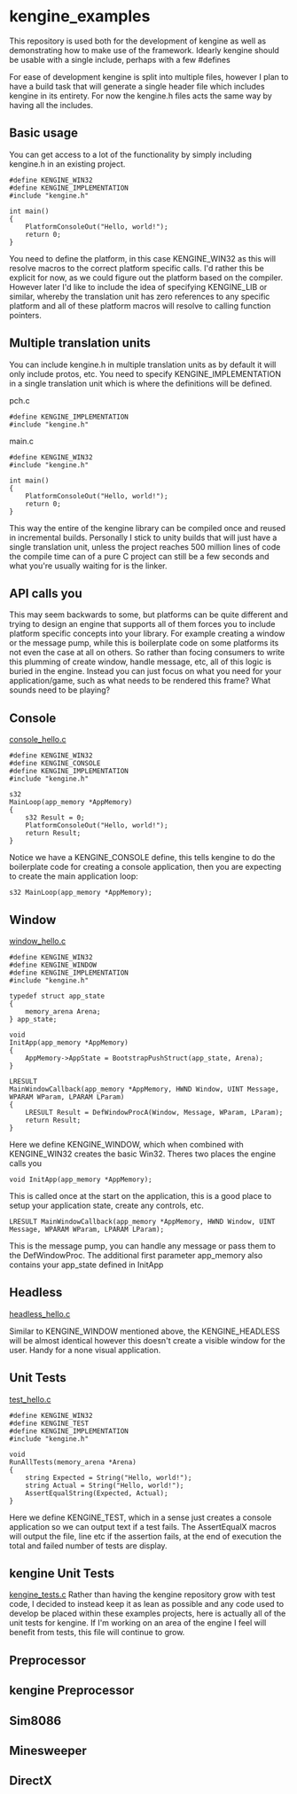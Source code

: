 # kengine_examples

This repository is used both for the development of kengine as well as demonstrating how to make use of the framework. Idearly kengine should be usable with a single include, perhaps with a few #defines

For ease of development kengine is split into multiple files, however I plan to have a build task that will generate a single header file which includes kengine in its entirety. For now the kengine.h files acts the same way by having all the includes.

## Basic usage
You can get access to a lot of the functionality by simply including kengine.h in an existing project.
```
#define KENGINE_WIN32
#define KENGINE_IMPLEMENTATION
#include "kengine.h"

int main()
{
    PlatformConsoleOut("Hello, world!");
    return 0;
}
```
You need to define the platform, in this case KENGINE_WIN32 as this will resolve macros to the correct platform specific calls. I'd rather this be explicit for now, as we could figure out the platform based on the compiler. However later I'd like to include the idea of specifying KENGINE_LIB or similar, whereby the translation unit has zero references to any specific platform and all of these platform macros will resolve to calling function pointers.

## Multiple translation units
You can include kengine.h in multiple translation units as by default it will only include protos, etc. You need to specify KENGINE_IMPLEMENTATION in a single translation unit which is where the definitions will be defined.

pch.c
```
#define KENGINE_IMPLEMENTATION
#include "kengine.h"
```

main.c
```
#define KENGINE_WIN32
#include "kengine.h"

int main()
{
    PlatformConsoleOut("Hello, world!");
    return 0;
}
```
This way the entire of the kengine library can be compiled once and reused in incremental builds. Personally I stick to unity builds that will just have a single translation unit, unless the project reaches 500 million lines of code the compile time can of a pure C project can still be a few seconds and what you're usually waiting for is the linker.

## API calls you
This may seem backwards to some, but platforms can be quite different and trying to design an engine that supports all of them forces you to include platform specific concepts into your library. For example creating a window or the message pump, while this is boilerplate code on some platforms its not even the case at all on others. So rather than focing consumers to write this plumming of create window, handle message, etc, all of this logic is buried in the engine. Instead you can just focus on what you need for your application/game, such as what needs to be rendered this frame? What sounds need to be playing?

## Console

[console_hello.c](https://github.com/kstandbridge/kengine_examples/blob/main/console_hello/console_hello.c)                 
```
#define KENGINE_WIN32
#define KENGINE_CONSOLE
#define KENGINE_IMPLEMENTATION
#include "kengine.h"
                  
s32
MainLoop(app_memory *AppMemory)
{
    s32 Result = 0;
    PlatformConsoleOut("Hello, world!");                  
    return Result;
}
```
                  
Notice we have a KENGINE_CONSOLE define, this tells kengine to do the boilerplate code for creating a console application, then you are expecting to create the main application loop:
```
s32 MainLoop(app_memory *AppMemory);
```

## Window

[window_hello.c](https://github.com/kstandbridge/kengine_examples/blob/main/window_hello/window_hello.c)
```
#define KENGINE_WIN32
#define KENGINE_WINDOW
#define KENGINE_IMPLEMENTATION
#include "kengine.h"

typedef struct app_state
{
    memory_arena Arena;
} app_state;

void
InitApp(app_memory *AppMemory)
{
    AppMemory->AppState = BootstrapPushStruct(app_state, Arena);
}

LRESULT
MainWindowCallback(app_memory *AppMemory, HWND Window, UINT Message, WPARAM WParam, LPARAM LParam)
{
    LRESULT Result = DefWindowProcA(Window, Message, WParam, LParam);
    return Result;
}
```
Here we define KENGINE_WINDOW, which when combined with KENGINE_WIN32 creates the basic Win32. Theres two places the engine calls you

```
void InitApp(app_memory *AppMemory);
```
This is called once at the start on the application, this is a good place to setup your application state, create any controls, etc.

```
LRESULT MainWindowCallback(app_memory *AppMemory, HWND Window, UINT Message, WPARAM WParam, LPARAM LParam);
```
This is the message pump, you can handle any message or pass them to the DefWindowProc. The additional first parameter app_memory also contains your app_state defined in InitApp

## Headless
[headless_hello.c](https://github.com/kstandbridge/kengine_examples/blob/main/headless_hello/headless_hello.c)
                   
Similar to KENGINE_WINDOW mentioned above, the KENGINE_HEADLESS will be almost identical however this doesn't create a visible window for the user. Handy for a none visual application.

## Unit Tests
[test_hello.c](https://github.com/kstandbridge/kengine_examples/blob/main/test_hello/test_hello.c)

```
#define KENGINE_WIN32
#define KENGINE_TEST
#define KENGINE_IMPLEMENTATION
#include "kengine.h"

void
RunAllTests(memory_arena *Arena)
{
    string Expected = String("Hello, world!");
    string Actual = String("Hello, world!");
    AssertEqualString(Expected, Actual);
}
```
Here we define KENGINE_TEST, which in a sense just creates a console application so we can output text if a test fails. The AssertEqualX macros will output the file, line etc if the assertion fails, at the end of execution the total and failed number of tests are display.

## kengine Unit Tests
[kengine_tests.c](https://github.com/kstandbridge/kengine_examples/blob/main/kengine_tests/kengine_tests.c)
Rather than having the kengine repository grow with test code, I decided to instead keep it as lean as possible and any code used to develop be placed within these examples projects, here is actually all of the unit tests for kengine. If I'm working on an area of the engine I feel will benefit from tests, this file will continue to grow.

## Preprocessor


## kengine Preprocessor

## Sim8086
## Minesweeper

## DirectX
